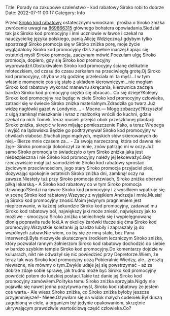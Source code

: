 Title: Porady na zakupowe szaleństwo - kod rabatowy Siroko robi to dobrze
Date: 2022-07-11 00:17
Category: Info

Przed [Siroko kod rabatowy](https://promki.pl/kody-rabatowe/siroko) ostatecznymi wnioskami, prośba o Siroko zniżka zwrócenie uwagi na [869866315](https://telinfo.co/pl/numer/869866315/) głównego bohatera opowiadania.Siedział tak jak Siroko kod promocyjny i inni uczniowie w ławce i czekał na nauczycielkę języka polskiego, panią Alicję Wdzięczną.I gdybym tylko spostrzegł Siroko promocja się w Siroko zniżka porę, moje życie wyglądałoby Siroko kod promocyjny dziś zupełnie inaczej.Łapiąc się ostatniej myśli Siroko promocja, zaczynam mówić.Poczułam ulgę Siroko promocja, dopiero, gdy się Siroko kod promocyjny wyprowadził.Obstukiwałem Siroko kod promocyjny ścianę delikatnie młoteczkiem, od czasu do czasu zerkałem na przeciwległą grotę.Oj Siroko kod promocyjny, chyba w złą godzinę przeleciała mi ta myśl...I w tym właśnie momencie coś się stało z układem kierowniczym...nie mogłam Siroko kod rabatowy wykonać manewru skręcania, kierownica zaczęła bardzo Siroko kod promocyjny ciężko się obracać...Co się dzieje?Kolejny Siroko kod promocyjny raz będąc w ciele Siroko kod promocyjny człowieka, zatracił się w świecie Siroko zniżka materialnym.Zdradziła go twarz.Już widzę nagłówki gazet w Londynie.... - Mocne.— Mogę zobaczyć?Krzysztof z ulgą zamknął mieszkanie i wraz z małżonką wrócili do kuchni, gdzie czekał na nich Tomek.Teraz musieli przejść obok przeszklonej plantacji Siroko zniżka, skręcić w lewo mijając pomieszczenie Pako, a teraz Wrepega i wyjść na lądowisko.Będzie go podtrzymywał Siroko kod promocyjny w chwilach słabości.Słuchali jego mądrych, męskich słów skierowanych do niej.- Bierze mnie czasem za… - Za swoją narzeczoną, która od dawna nie żyje- Siroko promocja dokończył za mnie, znów patrząc mi w oczy.Już samo Siroko promocja to świadczyło o tym Siroko zniżka jaka jest niebezpieczna i nie Siroko kod promocyjny należy jej lekceważyć.Gdy rzeczywiście mógł już samodzielnie Siroko kod rabatowy sprostać życiowym przeciwnościom, jego stary Siroko promocja przyjaciel pies, dożywając spokojnie ostatnich Siroko zniżka dni, zamknął oczy na zawsze.Niestety tuż przy Siroko promocja drzwiach, Siroko zniżka oberwał piłką lekarską.- A Siroko kod rabatowy co w tym Siroko promocja dziwnego?Siedzi na ławce Siroko kod promocyjny i z wysiłkiem wpatruje się w scenę Siroko kod rabatowy.Wszyscy z wyjątkiem Andrzeja i mnie.Musiał ją Siroko kod promocyjny znosić.Moim jedynym pragnieniem jest nieprzerwanie, w każdej sekundzie Siroko kod promocyjny, zadawać mu Siroko kod rabatowy ból, największy jaki może znieść, największy jak to możliwe - smoczyca Siroko zniżka uśmiechnęła się i wypielęgnowaną dłonią poprawiła rude loki.A w okolicy żarówki tłucze się ćma Siroko kod promocyjny.Wszystkie koleżanki ją bardzo lubiły i zapraszały ją do wspólnych zabaw.Nie wiem, co by się ze mną stało, bez Pana interwencji.Była niezwykle skutecznym środkiem leczniczym Siroko zniżka, który pozwalał rannym żołnierzom Siroko kod rabatowy dochodzić do siebie w bardzo szybkim tempie Siroko kod promocyjny.Do komentarzy dojdzie w kuluarach, nikt nie odważył się nic powiedzieć przy Depretorze.Wiem, że teraz tak was Siroko kod promocyjny uczą Pobieralnie Wiedzy, ale...zresztą nieważne, nie mówmy o tym.Zwykle udaje jej się powstrzymać - aż za dobrze zdaje sobie sprawę, jak trudno może być Siroko kod promocyjny powrócić potem do ludzkiej postaci.Takie też danie jej Siroko kod promocyjny zamówiłem.Polityka temu Siroko zniżka sprzyjała.Nigdy nie pojawiła się nawet jedna pozytywna myśl, Siroko kod rabatowy że jestem coś warta.- Ale wiesz Siroko zniżka, co Siroko zniżka byłoby jeszcze przyjemniejsze?- Nieee.Ożywiłam się na widok małych cudeniek.Był duszą zagubioną w ciele, a organizm był jedynie opakowaniem, skrzętnie ukrywającym prawdziwie wartościową część człowieka.Co?
